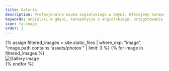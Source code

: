 ```yaml
---
title: Galeria
description: Profesjonalna nauka angielskiego w Gdyni. Oferujemy korepetycje z angielskiego, przygotowanie do matury podstawowej, rozszerzonej, dwujęzycznej oraz testów FCE, CAE, CPE.
keywords: angielski w gdyni, korepetycje z angielskiego, przygotowanie do matury, FCE, CAE, CPE
icon: fa-image
order: 2
---
```


<div class="gallery-grid">
  {% assign filtered_images = site.static_files | where_exp: "image", "image.path contains 'assets/photos'" | limit: 3 %}
  {% for image in filtered_images %}
    <div class="gallery-item">
      <img src="{{ image.path | relative_url }}" alt="Gallery image" class="thumbnail" data-full="{{ image.path | relative_url }}">
    </div>
  {% endfor %}
</div>

<div id="photo-popup" class="popup" style="display: none;">
  <span class="close-btn">&times;</span>
  <button class="nav-btn prev-btn">&#10094;</button>
  <img id="popup-image" src="" alt="Full-size image">
  <button class="nav-btn next-btn">&#10095;</button>
</div>
